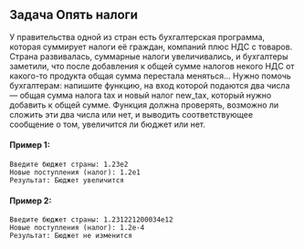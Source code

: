 ## Задача Опять налоги
У правительства одной из стран есть бухгалтерская программа, которая суммирует налоги её граждан, компаний плюс НДС
с товаров. Страна развивалась, суммарные налоги увеличивались, и бухгалтеры заметили, что после добавления к общей
сумме налогов некого НДС от какого-то продукта общая сумма перестала меняться…
Нужно помочь бухгалтерам: напишите функцию, на вход которой подаются два числа — общая сумма налога tax и новый
налог new_tax, который нужно добавить к общей сумме. Функция должна проверять, возможно ли сложить эти два числа
или нет, и выводить соответствующее сообщение о том, увеличится ли бюджет или нет.

#### Пример 1:
```
Введите бюджет страны: 1.23e2
Новые поступления (налог): 1.2e1
Результат: Бюджет увеличится
```
#### Пример 2:
```
Введите бюджет страны: 1.231221200034e12
Новые поступления (налог): 1.2e-4
Результат: Бюджет не изменится
```
